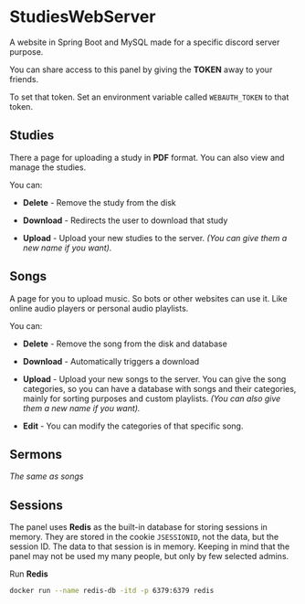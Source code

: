 # StudiesWebServer
A website in Spring Boot and MySQL made for a specific discord server purpose.

You can share access to this panel by giving the **TOKEN** away to your friends.

To set that token. Set an environment variable called `WEBAUTH_TOKEN` to that token.

## Studies

There a page for uploading a study in **PDF** format.
You can also view and manage the studies.

You can:
- **Delete** - Remove the study from the disk

- **Download** - Redirects the user to download that study

- **Upload** - Upload your new studies to the server. *(You can give them a new name if you want).*

## Songs

A page for you to upload music. So bots or other websites can use it.
Like online audio players or personal audio playlists.

You can:
- **Delete** - Remove the song from the disk and database

- **Download** - Automatically triggers a download

- **Upload** - Upload your new songs to the server. 
  You can give the song categories, so you can have a database with songs
  and their categories, mainly for sorting purposes and custom playlists.
  *(You can also give them a new name if you want).*

- **Edit** - You can modify the categories of that specific song.

## Sermons

*The same as songs*

## Sessions

The panel uses **Redis** as the built-in database for storing
sessions in memory. 
They are stored in the cookie `JSESSIONID`, not the data, but the session ID. 
The data to that session is in memory.
Keeping in mind that the panel may not be used my many people, but only by few selected admins.

Run **Redis**
```bash
docker run --name redis-db -itd -p 6379:6379 redis
```
